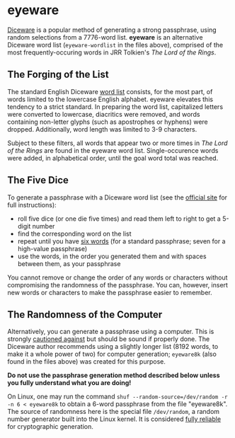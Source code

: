 # eyeware

[Diceware](http://world.std.com/~reinhold/diceware.html) is a popular method of generating a strong passphrase, using random selections from a 7776-word list. **eyeware** is an alternative Diceware word list (`eyeware-wordlist` in the files above), comprised of the most frequently-occuring words in JRR Tolkien's *The Lord of the Rings*.

## The Forging of the List

The standard English Diceware [word list](http://world.std.com/~reinhold/diceware.wordlist.asc) consists, for the most part, of words limited to the lowercase English alphabet. eyeware elevates this tendency to a strict standard. In preparing the word list, capitalized letters were converted to lowercase, diacritics were removed, and words containing non-letter glyphs (such as apostrophes or hyphens) were dropped. Additionally, word length was limited to 3-9 characters.

Subject to these filters, all words that appear two or more times in *The Lord of the Rings* are found in the eyeware word list. Single-occurence words were added, in alphabetical order, until the goal word total was reached.

## The Five Dice

To generate a passphrase with a Diceware word list (see the [official site](http://world.std.com/~reinhold/diceware.html) for full instructions):

- roll five dice (or one die five times) and read them left to right to get a 5-digit number
- find the corresponding word on the list
- repeat until you have [six words](http://world.std.com/~reinhold/dicewarefaq.html#howlong) (for a standard passphrase; seven for a high-value passphrase)
- use the words, in the order you generated them and with spaces between them, as your passphrase

You cannot remove or change the order of any words or characters without compromising the randomness of the passphrase. You can, however, insert new words or characters to make the passphrase easier to remember.

## The Randomness of the Computer

Alternatively, you can generate a passphrase using a computer. This is strongly [cautioned against](http://world.std.com/~reinhold/dicewarefaq.html#computer) but should be sound if properly done. The Diceware author recommends using a slightly longer list (8192 words, to make it a whole power of two) for computer generation; `eyeware8k` (also found in the files above) was created for this purpose.

**Do not use the passphrase generation method described below unless you fully understand what you are doing!**

On Linux, one may run the command `shuf --random-source=/dev/random -r -n 6 < eyeware8k` to obtain a 6-word passphrase from the file "eyeware8k". The source of randomness here is the special file `/dev/random`, a random number generator built into the Linux kernel. It is considered [fully reliable](https://wiki.archlinux.org/index.php/Random_number_generation) for cryptographic generation.
